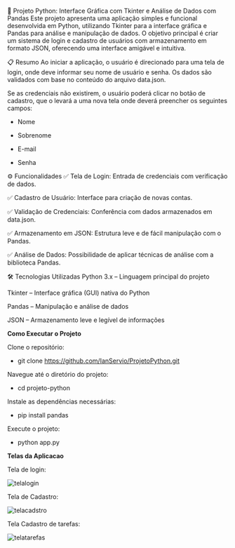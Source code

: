 🐍 Projeto Python: Interface Gráfica com Tkinter e Análise de Dados com Pandas
Este projeto apresenta uma aplicação simples e funcional desenvolvida em Python, utilizando Tkinter para a interface gráfica e Pandas para análise e manipulação de dados. O objetivo principal é criar um sistema de login e cadastro de usuários com armazenamento em formato JSON, oferecendo uma interface amigável e intuitiva.

📋 Resumo
Ao iniciar a aplicação, o usuário é direcionado para uma tela de login, onde deve informar seu nome de usuário e senha. Os dados são validados com base no conteúdo do arquivo data.json.

Se as credenciais não existirem, o usuário poderá clicar no botão de cadastro, que o levará a uma nova tela onde deverá preencher os seguintes campos:

 - Nome

 - Sobrenome

 - E-mail

 - Senha

⚙️ Funcionalidades
✅ Tela de Login: Entrada de credenciais com verificação de dados.

✅ Cadastro de Usuário: Interface para criação de novas contas.

✅ Validação de Credenciais: Conferência com dados armazenados em data.json.

✅ Armazenamento em JSON: Estrutura leve e de fácil manipulação com o Pandas.

✅ Análise de Dados: Possibilidade de aplicar técnicas de análise com a biblioteca Pandas.


🛠 Tecnologias Utilizadas
Python 3.x – Linguagem principal do projeto

Tkinter – Interface gráfica (GUI) nativa do Python

Pandas – Manipulação e análise de dados

JSON – Armazenamento leve e legível de informações


**Como Executar o Projeto**

Clone o repositório:
 - git clone https://github.com/IanServio/ProjetoPython.git

Navegue até o diretório do projeto:
 - cd projeto-python

Instale as dependências necessárias:
 - pip install pandas

Execute o projeto:
 - python app.py


**Telas da Aplicacao**

Tela de login:

![telalogin](https://github.com/user-attachments/assets/c7d5a01d-7e63-4bb6-87a1-66c91e7e75ac)

Tela de Cadastro:

![telacadstro](https://github.com/user-attachments/assets/b54f6111-bef4-4e32-904a-a43785bc098f)

Tela Cadastro de tarefas:

![telatarefas](https://github.com/user-attachments/assets/ae319847-351d-417c-9412-f8fba64eb942)

